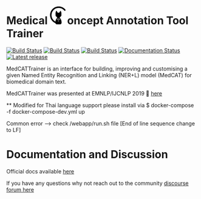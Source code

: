  # Medical <img src="https://github.com/CogStack/MedCATtrainer/blob/master/webapp/frontend/src/assets/cat-logo.png" width=45>oncept Annotation Tool Trainer

[![Build Status](https://github.com/CogStack/MedCATtrainer/actions/workflows/ci.yml/badge.svg?branch=master)](https://github.com/CogStack/MedCATtrainer/actions/workflows/qa.yml?query=branch%3Amaster)
[![Build Status](https://github.com/CogStack/MedCATtrainer/actions/workflows/qa.yml/badge.svg?branch=master)](https://github.com/CogStack/MedCATtrainer/actions/workflows/qa.yml?query=branch%3Amaster)
[![Build Status](https://github.com/CogStack/MedCATtrainer/actions/workflows/release.yml/badge.svg?branch=master)](https://github.com/CogStack/MedCATtrainer/actions/workflows/qa.yml?query=branch%3Amaster)
[![Documentation Status](https://readthedocs.org/projects/medcattrainer/badge/?version=latest)](https://medcattrainer.readthedocs.io/en/latest/?badge=latest)
[![Latest release](https://img.shields.io/github/v/release/CogStack/MedCATtrainer)](https://github.com/CogStack/MedCATtrainer/releases/latest)

MedCATTrainer is an interface for building, improving and customising a given Named Entity Recognition 
and Linking (NER+L) model (MedCAT) for biomedical domain text.

MedCATTrainer was presented at EMNLP/IJCNLP 2019 :tada:
[here](https://www.aclweb.org/anthology/D19-3024.pdf)

** Modified for Thai language support
please install via $ docker-compose -f docker-compose-dev.yml up

Common error --> check /webapp/run.sh file [End of line sequence change to LF]

# Documentation and Discussion

Official docs available [here](https://medcattrainer.readthedocs.io/en/latest/)

If you have any questions why not reach out to the community [discourse forum here](https://discourse.cogstack.org/)

